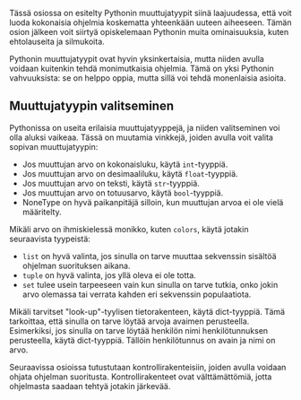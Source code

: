 Tässä osiossa on esitelty Pythonin muuttujatyypit siinä laajuudessa, että voit luoda kokonaisia ohjelmia koskematta yhteenkään uuteen aiheeseen. Tämän osion jälkeen voit siirtyä opiskelemaan Pythonin muita ominaisuuksia, kuten ehtolauseita ja silmukoita.

Pythonin muuttujatyypit ovat hyvin yksinkertaisia, mutta niiden avulla voidaan kuitenkin tehdä monimutkaisia ohjelmia. Tämä on yksi Pythonin vahvuuksista: se on helppo oppia, mutta sillä voi tehdä monenlaisia asioita.

## Muuttujatyypin valitseminen

Pythonissa on useita erilaisia muuttujatyyppejä, ja niiden valitseminen voi olla aluksi vaikeaa. Tässä on muutamia vinkkejä, joiden avulla voit valita sopivan muuttujatyypin:

- Jos muuttujan arvo on kokonaisluku, käytä `int`-tyyppiä.
- Jos muuttujan arvo on desimaaliluku, käytä `float`-tyyppiä.
- Jos muuttujan arvo on teksti, käytä `str`-tyyppiä.
- Jos muuttujan arvo on totuusarvo, käytä `bool`-tyyppiä.
- NoneType on hyvä paikanpitäjä silloin, kun muuttujan arvoa ei ole vielä määritelty.

Mikäli arvo on ihmiskielessä monikko, kuten `colors`, käytä jotakin seuraavista tyypeistä:

- `list` on hyvä valinta, jos sinulla on tarve muuttaa sekvenssin sisältöä ohjelman suorituksen aikana.
- `tuple` on hyvä valinta, jos yllä oleva ei ole totta.
- `set` tulee usein tarpeeseen vain kun sinulla on tarve tutkia, onko jokin arvo olemassa tai verrata kahden eri sekvenssin populaatiota.

Mikäli tarvitset "look-up"-tyylisen tietorakenteen, käytä dict-tyyppiä. Tämä tarkoittaa, että sinulla on tarve löytää arvoja avaimen perusteella. Esimerkiksi, jos sinulla on tarve löytää henkilön nimi henkilötunnuksen perusteella, käytä dict-tyyppiä. Tällöin henkilötunnus on avain ja nimi on arvo.

Seuraavissa osioissa tutustutaan kontrollirakenteisiin, joiden avulla voidaan ohjata ohjelman suoritusta. Kontrollirakenteet ovat välttämättömiä, jotta ohjelmasta saadaan tehtyä jotakin järkevää.
